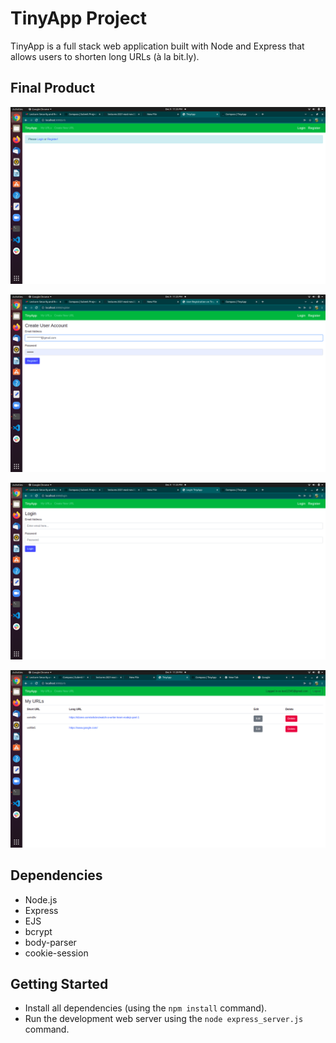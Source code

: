# TinyApp Project

TinyApp is a full stack web application built with Node and Express that allows users to shorten long URLs (à la bit.ly).

## Final Product

!["screenshot description"](https://github.com/TaliaAzizKhan/tinyapp/blob/master/docs/urls.png?raw=true)

!["screenshot description"](https://github.com/TaliaAzizKhan/tinyapp/blob/master/docs/register.png?raw=true)

!["screenshot description"](https://github.com/TaliaAzizKhan/tinyapp/blob/master/docs/login.png?raw=true)

!["screenshot description"](https://github.com/TaliaAzizKhan/tinyapp/blob/master/docs/myUrls.png?raw=true)

## Dependencies

- Node.js
- Express
- EJS
- bcrypt
- body-parser
- cookie-session

## Getting Started

- Install all dependencies (using the `npm install` command).
- Run the development web server using the `node express_server.js` command.
